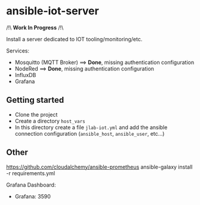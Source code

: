 # ansible-iot-server

/!\\ **Work In Progress** /!\\

Install a server dedicated to IOT tooling/monitoring/etc.

Services:
- Mosquitto (MQTT Broker) ==> **Done**, missing authentication configuration
- NodeRed ==> **Done**, missing authentication configuration
- InfluxDB
- Grafana

## Getting started

- Clone the project
- Create a directory `host_vars`
- In this directory create a file `jlab-iot.yml` and add the ansible connection configuration (`ansible_host`, `ansible_user`, etc...)


## Other

https://github.com/cloudalchemy/ansible-prometheus
ansible-galaxy install -r requirements.yml 

Grafana Dashboard:
- Grafana: 3590